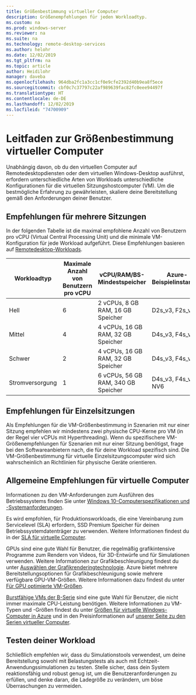 ```yaml
---
title: Größenbestimmung virtueller Computer
description: Größenempfehlungen für jeden Workloadtyp.
ms.custom: na
ms.prod: windows-server
ms.reviewer: na
ms.suite: na
ms.technology: remote-desktop-services
ms.author: helohr
ms.date: 12/02/2019
ms.tgt_pltfrm: na
ms.topic: article
author: Heidilohr
manager: daveba
ms.openlocfilehash: 964dba2fc1a3cc1cf0e9cfe2392d40b9ea8f5ece
ms.sourcegitcommit: cbf0c7c37797c22af989639fac82fc0eee94497f
ms.translationtype: HT
ms.contentlocale: de-DE
ms.lasthandoff: 12/02/2019
ms.locfileid: "74700909"
---
```

# <a name="virtual-machine-sizing-guidance"></a>Leitfaden zur Größenbestimmung virtueller Computer

Unabhängig davon, ob du den virtuellen Computer auf Remotedesktopdiensten oder dem virtuellen Windows-Desktop ausführst, erfordern unterschiedliche Arten von Workloads unterschiedliche Konfigurationen für die virtuellen Sitzungshostcomputer (VM). Um die bestmögliche Erfahrung zu gewährleisten, skaliere deine Bereitstellung gemäß den Anforderungen deiner Benutzer.

## <a name="multi-session-recommendations"></a>Empfehlungen für mehrere Sitzungen

In der folgenden Tabelle ist die maximal empfohlene Anzahl von Benutzern pro vCPU (Virtual Central Processing Unit) und die minimale VM-Konfiguration für jede Workload aufgeführt. Diese Empfehlungen basieren auf [Remotedesktop-Workloads](remote-desktop-workloads.md).

| Workloadtyp | Maximale Anzahl von Benutzern pro vCPU | vCPU/RAM/BS-Mindestspeicher | Azure-Beispielinstanzen | Profilcontainer-Mindestspeicher |
| --- | --- | --- | --- | --- |
| Hell | 6 | 2 vCPUs, 8 GB RAM, 16 GB Speicher | D2s_v3, F2s_v2 | 30 GB |
| Mittel | 4 | 4 vCPUs, 16 GB RAM, 32 GB Speicher | D4s_v3, F4s_v2 | 30 GB |
| Schwer | 2 | 4 vCPUs, 16 GB RAM, 32 GB Speicher | D4s_v3, F4s_v2 | 30 GB |
| Stromversorgung | 1 | 6 vCPUs, 56 GB RAM, 340 GB Speicher | D4s_v3, F4s_v2, NV6 | 30 GB |

## <a name="single-session-recommendations"></a>Empfehlungen für Einzelsitzungen

Als Empfehlungen für die VM-Größenbestimmung in Szenarien mit nur einer Sitzung empfehlen wir mindestens zwei physische CPU-Kerne pro VM (in der Regel vier vCPUs mit Hyperthreading). Wenn du spezifischere VM-Größenempfehlungen für Szenarien mit nur einer Sitzung benötigst, frage bei den Softwareanbietern nach, die für deine Workload spezifisch sind. Die VM-Größenbestimmung für virtuelle Einzelsitzungscomputer wird sich wahrscheinlich an Richtlinien für physische Geräte orientieren.

## <a name="general-virtual-machine-recommendations"></a>Allgemeine Empfehlungen für virtuelle Computer

Informationen zu den VM-Anforderungen zum Ausführen des Betriebssystems finden Sie unter [Windows 10-Computerspezifikationen und -Systemanforderungen](https://www.microsoft.com/windows/windows-10-specifications).

Es wird empfohlen, für Produktionsworkloads, die eine Vereinbarung zum Servicelevel (SLA) erfordern, SSD Premium Speicher für deinen Betriebssystemdatenträger zu verwenden. Weitere Informationen findest du in der [SLA für virtuelle Computer](https://azure.microsoft.com/support/legal/sla/virtual-machines/v1_8/).

GPUs sind eine gute Wahl für Benutzer, die regelmäßig grafikintensive Programme zum Rendern von Videos, für 3D-Entwürfe und für Simulationen verwenden. Weitere Informationen zur Grafikbeschleunigung findest du unter [Auswählen der Grafikrenderingtechnologie](rds-graphics-virtualization.md). Azure bietet mehrere Bereitstellungsoptionen für Grafikbeschleunigung sowie mehrere verfügbare GPU-VM-Größen. Weitere Informationen dazu findest du unter [Für GPU optimierte VM-Größen](https://docs.microsoft.com/azure/virtual-machines/windows/sizes-gpu).

[Burstfähige VMs der B-Serie](https://docs.microsoft.com/azure/virtual-machines/windows/b-series-burstable) sind eine gute Wahl für Benutzer, die nicht immer maximale CPU-Leistung benötigen. Weitere Informationen zu VM-Typen und -Größen findest du unter [Größen für virtuelle Windows-Computer in Azure](https://docs.microsoft.com/azure/virtual-machines/windows/sizes) und in den Preisinformationen auf [unserer Seite zu den Serien virtueller Computer](https://azure.microsoft.com/pricing/details/virtual-machines/series/).

## <a name="test-your-workload"></a>Testen deiner Workload

Schließlich empfehlen wir, dass du Simulationstools verwendest, um deine Bereitstellung sowohl mit Belastungstests als auch mit Echtzeit-Anwendungssimulationen zu testen. Stelle sicher, dass dein System reaktionsfähig und robust genug ist, um die Benutzeranforderungen zu erfüllen, und denke daran, die Ladegröße zu verändern, um böse Überraschungen zu vermeiden.
